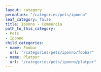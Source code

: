 ```yaml
---
layout: category
permalink: "/categories/pets/iponno"
leaf_category: false
title: Iponno - Commercia
path_to_this_category:
- Pets
- Iponno
child_categories:
- name: Foobar
  url: "/categories/pets/iponno/foobar"
- name: Platpor
  url: "/categories/pets/iponno/platpor"
---
```


